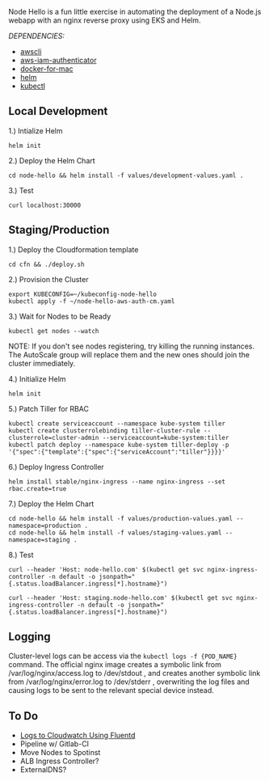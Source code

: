 Node Hello is a fun little exercise in automating the deployment of a Node.js webapp with an nginx reverse proxy using EKS and Helm.

*DEPENDENCIES:*

- [awscli](https://aws.amazon.com/cli/)
- [aws-iam-authenticator](https://docs.aws.amazon.com/eks/latest/userguide/configure-kubectl.html)  
- [docker-for-mac](https://store.docker.com/editions/community/docker-ce-desktop-mac)  
- [helm](https://github.com/helm/helm/blob/master/docs/install.md)  
- [kubectl](https://docs.aws.amazon.com/eks/latest/userguide/configure-kubectl.html)  

## Local Development

1.) Intialize Helm

`helm init`  

2.) Deploy the Helm Chart

`cd node-hello && helm install -f values/development-values.yaml .`

3.) Test

`curl localhost:30000`  

## Staging/Production

1.) Deploy the Cloudformation template

`cd cfn && ./deploy.sh`  

2.) Provision the Cluster

`export KUBECONFIG=~/kubeconfig-node-hello`  
`kubectl apply -f ~/node-hello-aws-auth-cm.yaml`  

3.) Wait for Nodes to be Ready

`kubectl get nodes --watch`  

NOTE: If you don't see nodes registering, try killing the running instances. The AutoScale group will replace them and the new ones should join the cluster immediately.

4.) Initialize Helm

`helm init`  

5.) Patch Tiller for RBAC

`kubectl create serviceaccount --namespace kube-system tiller`  
`kubectl create clusterrolebinding tiller-cluster-rule --clusterrole=cluster-admin --serviceaccount=kube-system:tiller`  
`kubectl patch deploy --namespace kube-system tiller-deploy -p '{"spec":{"template":{"spec":{"serviceAccount":"tiller"}}}}'`  

6.) Deploy Ingress Controller

`helm install stable/nginx-ingress --name nginx-ingress --set rbac.create=true`  

7.) Deploy the Helm Chart

`cd node-hello && helm install -f values/production-values.yaml --namespace=production .`  
`cd node-hello && helm install -f values/staging-values.yaml --namespace=staging .`  

8.) Test

`curl --header 'Host: node-hello.com' $(kubectl get svc nginx-ingress-controller -n default -o jsonpath="{.status.loadBalancer.ingress[*].hostname}")`  

`curl --header 'Host: staging.node-hello.com' $(kubectl get svc nginx-ingress-controller -n default -o jsonpath="{.status.loadBalancer.ingress[*].hostname}")`  

## Logging

Cluster-level logs can be access via the `kubectl logs -f {POD_NAME}` command. The official nginx image creates a symbolic link from /var/log/nginx/access.log to /dev/stdout , and creates another symbolic link from /var/log/nginx/error.log to /dev/stderr , overwriting the log files and causing logs to be sent to the relevant special device instead. 

## To Do

* [Logs to Cloudwatch Using Fluentd](https://github.com/helm/charts/tree/master/incubator/fluentd-cloudwatch)
* Pipeline w/ Gitlab-CI
* Move Nodes to Spotinst
* ALB Ingress Controller?
* ExternalDNS?
